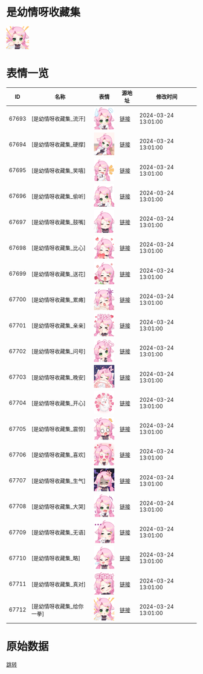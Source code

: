 # 是幼情呀收藏集

<img src="./cover.png" height="60" alt="cover" />

# 表情一览

|ID|名称|表情|源地址|修改时间|
|----|----|----|----|----|
|67693|[是幼情呀收藏集_流汗]|<img src="./pic/067693_%5B是幼情呀收藏集_流汗%5D.png" height="60" alt="流汗"/>|[链接](https://i0.hdslb.com/bfs/garb/7b9c70c22e91dcb1273260bce15dc85af1b27b10.png)|2024-03-24 13:01:00|
|67694|[是幼情呀收藏集_硬撑]|<img src="./pic/067694_%5B是幼情呀收藏集_硬撑%5D.png" height="60" alt="硬撑"/>|[链接](https://i0.hdslb.com/bfs/garb/27c5abe02037437956c475081fcff930375d92ee.png)|2024-03-24 13:01:00|
|67695|[是幼情呀收藏集_笑嘻]|<img src="./pic/067695_%5B是幼情呀收藏集_笑嘻%5D.png" height="60" alt="笑嘻"/>|[链接](https://i0.hdslb.com/bfs/garb/c4aa414aa607d75422fc427e00fe7c9f30a6f15e.png)|2024-03-24 13:01:00|
|67696|[是幼情呀收藏集_偷听]|<img src="./pic/067696_%5B是幼情呀收藏集_偷听%5D.png" height="60" alt="偷听"/>|[链接](https://i0.hdslb.com/bfs/garb/290c6e846294c795dc666edfc11005e8e483266b.png)|2024-03-24 13:01:00|
|67697|[是幼情呀收藏集_鼓嘴]|<img src="./pic/067697_%5B是幼情呀收藏集_鼓嘴%5D.png" height="60" alt="鼓嘴"/>|[链接](https://i0.hdslb.com/bfs/garb/30b30232ec81ab58f8b4bbe24996096c80d7e72d.png)|2024-03-24 13:01:00|
|67698|[是幼情呀收藏集_比心]|<img src="./pic/067698_%5B是幼情呀收藏集_比心%5D.png" height="60" alt="比心"/>|[链接](https://i0.hdslb.com/bfs/garb/c7784a0ed109f2ce16e65a80b2d92d0710dbbcfd.png)|2024-03-24 13:01:00|
|67699|[是幼情呀收藏集_送花]|<img src="./pic/067699_%5B是幼情呀收藏集_送花%5D.png" height="60" alt="送花"/>|[链接](https://i0.hdslb.com/bfs/garb/f1e6bfa6105b64e6cef9c30853af603dcdf0da7c.png)|2024-03-24 13:01:00|
|67700|[是幼情呀收藏集_累瘫]|<img src="./pic/067700_%5B是幼情呀收藏集_累瘫%5D.png" height="60" alt="累瘫"/>|[链接](https://i0.hdslb.com/bfs/garb/429e96509463f53c963faccb48eb6b3ce4f7515d.png)|2024-03-24 13:01:00|
|67701|[是幼情呀收藏集_亲亲]|<img src="./pic/067701_%5B是幼情呀收藏集_亲亲%5D.png" height="60" alt="亲亲"/>|[链接](https://i0.hdslb.com/bfs/garb/0ec7f7a30ec3ceb0e0055f36a3779850594cd797.png)|2024-03-24 13:01:00|
|67702|[是幼情呀收藏集_问号]|<img src="./pic/067702_%5B是幼情呀收藏集_问号%5D.png" height="60" alt="问号"/>|[链接](https://i0.hdslb.com/bfs/garb/73308f9b14e134995d0ca047834733c18d67f438.png)|2024-03-24 13:01:00|
|67703|[是幼情呀收藏集_晚安]|<img src="./pic/067703_%5B是幼情呀收藏集_晚安%5D.png" height="60" alt="晚安"/>|[链接](https://i0.hdslb.com/bfs/garb/832994bea1c38db3a890490e49becd0b1877791e.png)|2024-03-24 13:01:00|
|67704|[是幼情呀收藏集_开心]|<img src="./pic/067704_%5B是幼情呀收藏集_开心%5D.png" height="60" alt="开心"/>|[链接](https://i0.hdslb.com/bfs/garb/d9c8eaa7d40bd27630d6a6606104b3d13e6003e6.png)|2024-03-24 13:01:00|
|67705|[是幼情呀收藏集_震惊]|<img src="./pic/067705_%5B是幼情呀收藏集_震惊%5D.png" height="60" alt="震惊"/>|[链接](https://i0.hdslb.com/bfs/garb/6f186aa5c9c2f69a468fd6e7009f82f539a18e1e.png)|2024-03-24 13:01:00|
|67706|[是幼情呀收藏集_喜欢]|<img src="./pic/067706_%5B是幼情呀收藏集_喜欢%5D.png" height="60" alt="喜欢"/>|[链接](https://i0.hdslb.com/bfs/garb/65d201f4d4ac7d345d271f0691dc7a55b42a73a4.png)|2024-03-24 13:01:00|
|67707|[是幼情呀收藏集_生气]|<img src="./pic/067707_%5B是幼情呀收藏集_生气%5D.png" height="60" alt="生气"/>|[链接](https://i0.hdslb.com/bfs/garb/8bded9cc284c284d56b1df4b66d78f51c19b271e.png)|2024-03-24 13:01:00|
|67708|[是幼情呀收藏集_大哭]|<img src="./pic/067708_%5B是幼情呀收藏集_大哭%5D.png" height="60" alt="大哭"/>|[链接](https://i0.hdslb.com/bfs/garb/1a7fb77d13536826f0d5c66f8827a43b84328a10.png)|2024-03-24 13:01:00|
|67709|[是幼情呀收藏集_无语]|<img src="./pic/067709_%5B是幼情呀收藏集_无语%5D.png" height="60" alt="无语"/>|[链接](https://i0.hdslb.com/bfs/garb/734a1b38ba4a51a617cb997e557bc7b92c990a42.png)|2024-03-24 13:01:00|
|67710|[是幼情呀收藏集_略]|<img src="./pic/067710_%5B是幼情呀收藏集_略%5D.png" height="60" alt="略"/>|[链接](https://i0.hdslb.com/bfs/garb/a554994fc06a2aabc8bde62f1d0520c3f1d6a25c.png)|2024-03-24 13:01:00|
|67711|[是幼情呀收藏集_真对]|<img src="./pic/067711_%5B是幼情呀收藏集_真对%5D.png" height="60" alt="真对"/>|[链接](https://i0.hdslb.com/bfs/garb/ec3316070602ce696cafc6f7ad1030374e3ff40c.png)|2024-03-24 13:01:00|
|67712|[是幼情呀收藏集_给你一拳]|<img src="./pic/067712_%5B是幼情呀收藏集_给你一拳%5D.png" height="60" alt="给你一拳"/>|[链接](https://i0.hdslb.com/bfs/garb/5d214227ccf0829d200fbb64711f3480a8618b76.png)|2024-03-24 13:01:00|

# 原始数据

[跳转](./raw.json)

